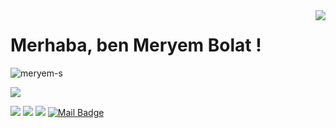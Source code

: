 <img align='right' src="https://github-readme-stats.vercel.app/api?username=meryem-s&show_icons=true">

# Merhaba, ben Meryem Bolat ! 
<p align="left"> <img src="https://komarev.com/ghpvc/?username=meryem-s" alt="meryem-s" /> </p>

[![](https://img.shields.io/github/followers/meryem-s?style=social)](https://www.github.com/meryem-s)


[![](https://img.shields.io/badge/linkedin-%230077B5.svg?&style=for-the-badge&logo=linkedin&logoColor=white)](https://www.linkedin.com/in/meryem-sema-bolat/)
[![](https://img.shields.io/badge/web-%2312100E.svg?&style=for-the-badge&logo=medium&logoColor=white)](https://web.itu.edu.tr/bolat16/Meryem/MeryemLoginPage.php)
[![](https://img.shields.io/badge/instagram-%23E4405F.svg?&style=for-the-badge&logo=instagram&logoColor=white)](https://www.instagram.com/meryemsemabolat/)
[![Mail Badge](https://img.shields.io/badge/msemaa1@hotmail.com-c14438?style=for-the-badge&logo=Gmail&logoColor=white&link=mailto:msemaa1@hotmail.com)](mailto:msemaa1@hotmail.com)


